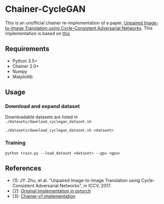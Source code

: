 # Chainer-CycleGAN

This is an unofficial chainer re-implementation of a paper, [Unpaired Image-to-Image Translation using Cycle-Consistent Adversarial Networks](https://junyanz.github.io/CycleGAN/).
This implementation is based on [this](https://github.com/Aixile/chainer-cyclegan)

## Requirements
- Python 3.5+
- Chainer 2.0+
- Numpy
- Matplotlib

## Usage
### Download and expand dataset
Downloadable datasets are listed in `./datasets/download_cyclegan_dataset.sh`
```
./datasets/download_cyclegan_dataset.sh <dataset>
```

### Training
```
python train.py --load_dataset <dataset> --gpu <gpu>
```

## References
- [1]: JY. Zhu, et al. "Unpaired Image-to-Image Translation using Cycle-Consistent Adversarial Networks", in ICCV, 2017.
- [2]: [Original implementation in pytorch](https://github.com/junyanz/pytorch-CycleGAN-and-pix2pix)
- [3]: [Chainer-v1 implementation](https://github.com/Aixile/chainer-cyclegan)
